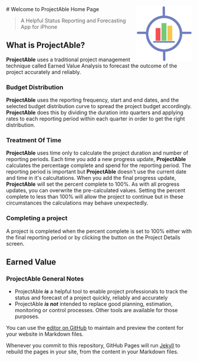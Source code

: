 <img style="float: right;" src="img/1024.png" height="150px" width="150px">
# Welcome to ProjectAble Home Page 

> A Helpful Status Reporting and Forecasting App for iPhone
<end style="float: both;">

## What is ProjectAble?
**ProjectAble** uses a traditional project management technique called Earned Value Analysis to forecast the outcome of the project accurately and reliably.

### Budget Distribution
**ProjectAble** uses the reporting frequency, start and end dates, and the selected budget distribution curve to spread the project budget accordingly. **ProjectAble** does this by dividing the duration into quarters and applying rates to each reporting period within each quarter in order to get the right distribution.

### Treatment Of Time
**ProjectAble** uses time only to calculate the project duration and number of reporting periods. Each time you add a new progress update, **ProjectAble** calculates the percentage complete and spend for the reporting period. The reporting period is important but **ProjectAble** doesn't use the current date and time in it's calcultations. When you add the final progress update, **ProjectAble** will set the percent complete to 100%. As with all progress updates, you can overwrite the pre-calculated values. Setting the percent complete to less than 100% will allow the project to continue but in these circumstances the calculations may behave unexpectedly.

### Completing a project
A project is completed when the percent complete is set to 100% either with the final reporting period or by clicking the button on the Project Details screen.

## Earned Value


### ProjectAble General Notes
- ProjectAble **_is_** a helpful tool to enable project professionals to track the status and forecast of a project quickly, reliably and accurately
- ProjectAble **_is not_** intended to replace good planning, estimation, monitoring or control processes. Other tools are available for those purposes.


You can use the [editor on GitHub](https://github.com/SnowyAlcazar/aleynmoor/edit/master/index.md) to maintain and preview the content for your website in Markdown files.

Whenever you commit to this repository, GitHub Pages will run [Jekyll](https://jekyllrb.com/) to rebuild the pages in your site, from the content in your Markdown files.


